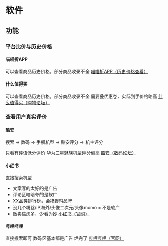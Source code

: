 # 软件
## 功能 
### 平台比价与历史价格
#### 喵喵折APP
可以查看商品历史价格，部分商品收录不全
[喵喵折APP（历史价格查看）]()
#### 什么值得买
可以查看商品历史价格，部分商品收录不全
需要叠优惠卷，实际到手价格略高
[什么值得买（购物论坛）](https://www.smzdm.com/)
###  查看用户真实评价
#### 酷安
搜索 -> 数码 -> 手机机型 -> 酷安评分 -> 机主评分

只看有评语低分评价
华为三星魅族机型评分偏高
[酷安（数码论坛）](https://www.coolapk.com/)
#### 小红书
直接搜索机型
- 文案写的太好的是广告
- 评论区暗暗夸的是软广
- XX品类排行榜，会掺野鸡品牌
- 没几个粉丝/IP海外/头像二次元/头像momo = 不是软广
- 贩卖焦虑多，少看为妙
[小红书（官网）](https://www.xiaohongshu.com/)
#### 哔哩哔哩
直接搜索即可
数码区基本都是广告
烂完了
[哔哩哔哩（官网）](https://www.bilibili.com/)
